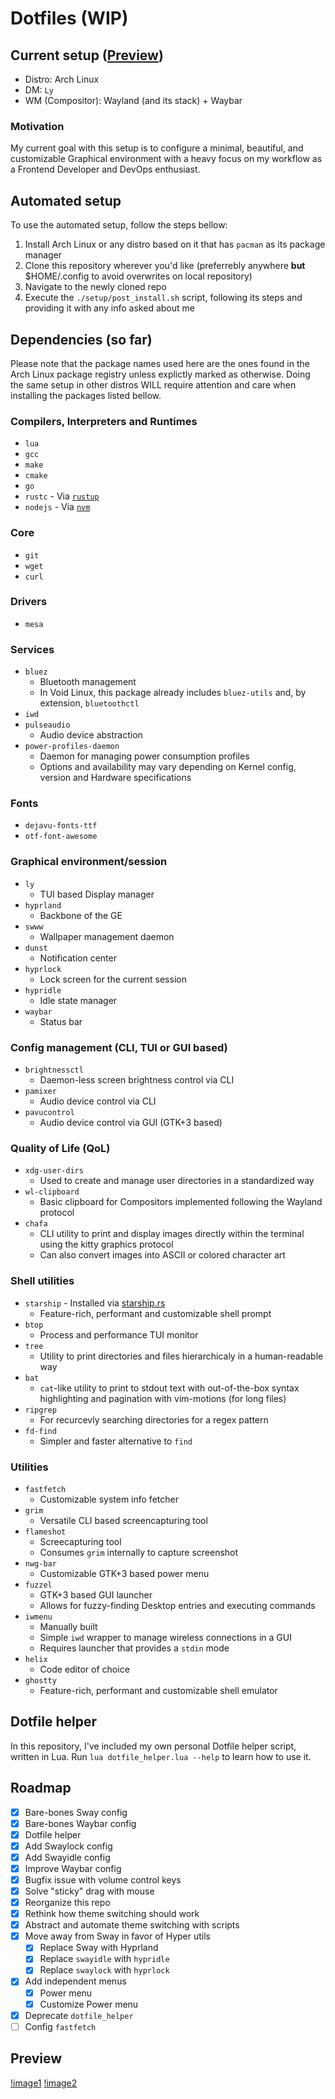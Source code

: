 # Dotfiles (WIP)

## Current setup ([Preview](#preview))
- Distro: Arch Linux
- DM: `Ly`
- WM (Compositor): Wayland (and its stack) + Waybar

### Motivation
My current goal with this setup is to configure a minimal, beautiful, and customizable Graphical environment with a heavy focus on my workflow as a Frontend Developer and DevOps enthusiast.

## Automated setup
To use the automated setup, follow the steps bellow:
1. Install Arch Linux or any distro based on it that has `pacman` as its package manager
2. Clone this repository wherever you'd like (preferrebly anywhere **but** $HOME/.config to avoid overwrites on local repository)
3. Navigate to the newly cloned repo
4. Execute the `./setup/post_install.sh` script, following its steps and providing it with any info asked about me

## Dependencies (so far)
Please note that the package names used here are the ones found in the Arch Linux package registry unless explictly marked as otherwise. Doing the same setup in other distros WILL require attention and care when installing the packages listed bellow.

### Compilers, Interpreters and Runtimes
- `lua`
- `gcc`
- `make`
- `cmake`
- `go`
- `rustc` - Via [`rustup`](https://www.rust-lang.org/learn/get-started)
- `nodejs` - Via [`nvm`](https://github.com/nvm-sh/nvm)

### Core
- `git`
- `wget`
- `curl`

### Drivers
- `mesa`

### Services
- `bluez`
    - Bluetooth management
    - In Void Linux, this package already includes `bluez-utils` and, by extension, `bluetoothctl`
- `iwd`
- `pulseaudio`
    - Audio device abstraction
- `power-profiles-daemon`
    - Daemon for managing power consumption profiles
    - Options and availability may vary depending on Kernel config, version and Hardware specifications

### Fonts
- `dejavu-fonts-ttf`
- `otf-font-awesome`

### Graphical environment/session
- `ly`
    - TUI based Display manager
- `hyprland`
    - Backbone of the GE
- `swww`
    - Wallpaper management daemon
- `dunst`
    - Notification center
- `hyprlock`
    - Lock screen for the current session
- `hypridle`
    - Idle state manager
- `waybar`
    - Status bar

### Config management (CLI, TUI or GUI based)
- `brightnessctl`
    - Daemon-less screen brightness control via CLI
- `pamixer`
    - Audio device control via CLI
- `pavucontrol`
    - Audio device control via GUI (GTK+3 based)

### Quality of Life (QoL)
- `xdg-user-dirs`
    - Used to create and manage user directories in a standardized way
- `wl-clipboard`
    - Basic clipboard for Compositors implemented following the Wayland protocol
- `chafa`
    - CLI utility to print and display images directly within the terminal using the kitty graphics protocol
    - Can also convert images into ASCII or colored character art

### Shell utilities
- `starship` - Installed via [starship.rs](https://starship.rs/)
    - Feature-rich, performant and customizable shell prompt
- `btop`
    - Process and performance TUI monitor
- `tree`
    - Utility to print directories and files hierarchicaly in a human-readable way
- `bat`
    - `cat`-like utility to print to stdout text with out-of-the-box syntax highlighting and pagination with vim-motions (for long files)
- `ripgrep`
    - For recurcevly searching directories for a regex pattern
- `fd-find`
    - Simpler and faster alternative to `find`

### Utilities
- `fastfetch`
    - Customizable system info fetcher
- `grim`
    - Versatile CLI based screencapturing tool
- `flameshot`
    - Screecapturing tool
    - Consumes `grim` internally to capture screenshot
- `nwg-bar`
    - Customizable GTK+3 based power menu
- `fuzzel`
    - GTK+3 based GUI launcher
    - Allows for fuzzy-finding Desktop entries and executing commands
- `iwmenu`
    - Manually built
    - Simple `iwd` wrapper to manage wireless connections in a GUI
    - Requires launcher that provides a `stdin` mode
- `helix`
    - Code editor of choice
- `ghostty`
    - Feature-rich, performant and customizable shell emulator

## Dotfile helper

In this repository, I've included my own personal Dotfile helper script, written in Lua.
Run `lua dotfile_helper.lua --help` to learn how to use it.

## Roadmap

- [x] Bare-bones Sway config
- [x] Bare-bones Waybar config
- [x] Dotfile helper
- [x] Add Swaylock config
- [x] Add Swayidle config
- [x] Improve Waybar config
- [x] Bugfix issue with volume control keys
- [x] Solve "sticky" drag with mouse
- [x] Reorganize this repo
- [x] Rethink how theme switching should work
- [x] Abstract and automate theme switching with scripts
- [x] Move away from Sway in favor of Hyper utils
    - [x] Replace Sway with Hyprland
    - [x] Replace `swayidle` with `hypridle`
    - [x] Replace `swaylock` with `hyprlock`
- [x] Add independent menus
    - [x] Power menu
    - [x] Customize Power menu
- [x] Deprecate `dotfile_helper`
- [ ] Config `fastfetch`

## Preview

[!image1](./docs/catppuccin_hyper1.png)
[!image2](./docs/catppuccin_hyper2.png)

